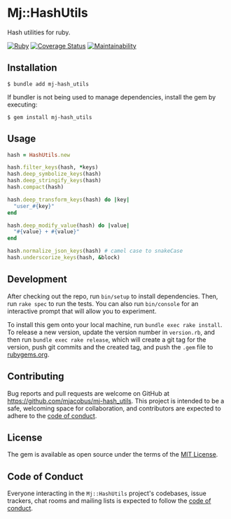 # Mj::HashUtils

Hash utilities for ruby.

[![Ruby](https://github.com/mjacobus/mj-hash_utils/actions/workflows/main.yml/badge.svg)](https://github.com/mjacobus/mj-hash_utils/actions/workflows/main.yml)
[![Coverage Status](https://coveralls.io/repos/github/mjacobus/mj-hash_utils/badge.svg?branch=main)](https://coveralls.io/github/mjacobus/mj-hash_utils?branch=main)
[![Maintainability](https://api.codeclimate.com/v1/badges/52468dead5a8c7568a0f/maintainability)](https://codeclimate.com/github/mjacobus/mj-hash_utils/maintainability)

## Installation

    $ bundle add mj-hash_utils

If bundler is not being used to manage dependencies, install the gem by executing:

    $ gem install mj-hash_utils

## Usage

```ruby
hash = HashUtils.new

hash.filter_keys(hash, *keys)
hash.deep_symbolize_keys(hash)
hash.deep_stringify_keys(hash)
hash.compact(hash)

hash.deep_transform_keys(hash) do |key|
  "user_#{key}"
end

hash.deep_modify_value(hash) do |value|
  "#{value} + #{value}"
end

hash.normalize_json_keys(hash) # camel case to snakeCase
hash.underscorize_keys(hash, &block)
```

## Development

After checking out the repo, run `bin/setup` to install dependencies. Then, run `rake spec` to run the tests. You can also run `bin/console` for an interactive prompt that will allow you to experiment.

To install this gem onto your local machine, run `bundle exec rake install`. To release a new version, update the version number in `version.rb`, and then run `bundle exec rake release`, which will create a git tag for the version, push git commits and the created tag, and push the `.gem` file to [rubygems.org](https://rubygems.org).

## Contributing

Bug reports and pull requests are welcome on GitHub at https://github.com/mjacobus/mj-hash_utils. This project is intended to be a safe, welcoming space for collaboration, and contributors are expected to adhere to the [code of conduct](https://github.com/mjacobus/mj-hash_utils/blob/main/CODE_OF_CONDUCT.md).

## License

The gem is available as open source under the terms of the [MIT License](https://opensource.org/licenses/MIT).

## Code of Conduct

Everyone interacting in the `Mj::HashUtils` project's codebases, issue trackers, chat rooms and mailing lists is expected to follow the [code of conduct](https://github.com/mjacobus/mj-hash_utils/blob/main/CODE_OF_CONDUCT.md).
